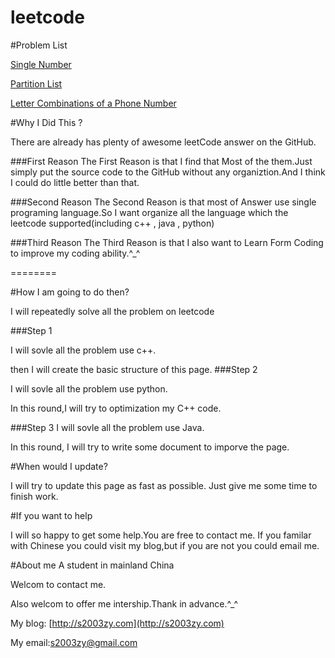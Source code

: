 leetcode
========
#Problem List 

[Single Number](https://github.com/s2003zy/leetcode/blob/master/doc/SingleNumber.md)

[Partition
List](https://github.com/s2003zy/leetcode/blob/master/doc/PartitionList.md)

[Letter Combinations of a Phone Number](https://github.com/s2003zy/leetcode/blob/master/doc/LetterCombinationsOfaPhoneNumber.md)

#Why I Did This ?

There are already has plenty of awesome leetCode answer on the GitHub.

###First Reason
The First Reason is that I find that Most of the them.Just simply put the source code to the GitHub
without any organiztion.And I think I could do little better than that.

###Second Reason
The Second Reason is that most of Answer use single programing
language.So I want organize all the language which the leetcode
supported(including c++ , java , python) 

###Third Reason
The Third Reason is that I also want to Learn Form Coding to improve my
coding ability.^_^

========

#How I am going to do then?

I will repeatedly solve all the problem on leetcode

###Step 1

I will sovle all the problem use c++.

then I will create the basic structure of this page.
###Step 2

I will sovle all the problem use python.

In this round,I will try to optimization my C++ code.

###Step 3 
I will sovle all the problem use Java.

In this round, I will try to write some document to imporve the page.


#When would I update?

I will try to update this page as fast as possible.
Just give me some time to finish work.

#If you want to help

I will so happy to get some help.You are free to contact me.
If you familar with Chinese you could visit my blog,but if you are not
you could email me.

#About me
A student in mainland China

Welcom to contact me.

Also welcom to offer me intership.Thank in advance.^_^ 

My blog: [http://s2003zy.com](http://s2003zy.com)

My email:[s2003zy@gmail.com](mailto:s2003zy.com)


 
